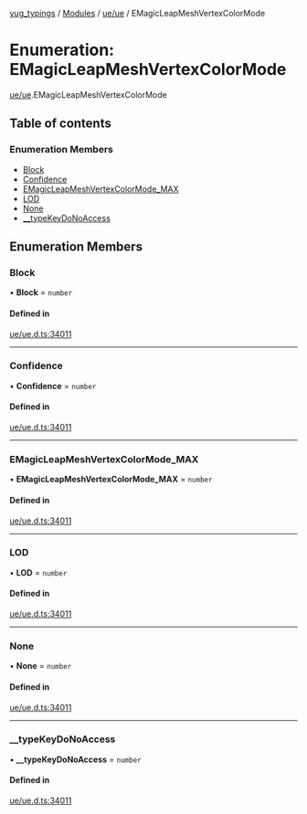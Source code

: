 [yug_typings](../README.md) / [Modules](../modules.md) / [ue/ue](../modules/ue_ue.md) / EMagicLeapMeshVertexColorMode

# Enumeration: EMagicLeapMeshVertexColorMode

[ue/ue](../modules/ue_ue.md).EMagicLeapMeshVertexColorMode

## Table of contents

### Enumeration Members

- [Block](ue_ue.EMagicLeapMeshVertexColorMode.md#block)
- [Confidence](ue_ue.EMagicLeapMeshVertexColorMode.md#confidence)
- [EMagicLeapMeshVertexColorMode\_MAX](ue_ue.EMagicLeapMeshVertexColorMode.md#emagicleapmeshvertexcolormode_max)
- [LOD](ue_ue.EMagicLeapMeshVertexColorMode.md#lod)
- [None](ue_ue.EMagicLeapMeshVertexColorMode.md#none)
- [\_\_typeKeyDoNoAccess](ue_ue.EMagicLeapMeshVertexColorMode.md#__typekeydonoaccess)

## Enumeration Members

### Block

• **Block** = `number`

#### Defined in

[ue/ue.d.ts:34011](https://github.com/YugMetaverse/yug_typings/blob/b7d9b19/ue/ue.d.ts#L34011)

___

### Confidence

• **Confidence** = `number`

#### Defined in

[ue/ue.d.ts:34011](https://github.com/YugMetaverse/yug_typings/blob/b7d9b19/ue/ue.d.ts#L34011)

___

### EMagicLeapMeshVertexColorMode\_MAX

• **EMagicLeapMeshVertexColorMode\_MAX** = `number`

#### Defined in

[ue/ue.d.ts:34011](https://github.com/YugMetaverse/yug_typings/blob/b7d9b19/ue/ue.d.ts#L34011)

___

### LOD

• **LOD** = `number`

#### Defined in

[ue/ue.d.ts:34011](https://github.com/YugMetaverse/yug_typings/blob/b7d9b19/ue/ue.d.ts#L34011)

___

### None

• **None** = `number`

#### Defined in

[ue/ue.d.ts:34011](https://github.com/YugMetaverse/yug_typings/blob/b7d9b19/ue/ue.d.ts#L34011)

___

### \_\_typeKeyDoNoAccess

• **\_\_typeKeyDoNoAccess** = `number`

#### Defined in

[ue/ue.d.ts:34011](https://github.com/YugMetaverse/yug_typings/blob/b7d9b19/ue/ue.d.ts#L34011)
